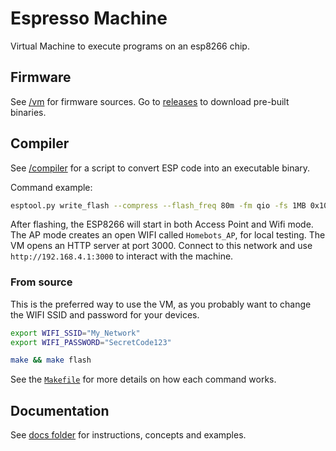 # Espresso Machine

Virtual Machine to execute programs on an esp8266 chip.

## Firmware

See [/vm](vm/) for firmware sources. Go to [releases](https://github.com/homebots/vm/releases) to download pre-built binaries.

## Compiler

See [/compiler](compiler/) for a script to convert ESP code into an executable binary.

Command example:

```sh
esptool.py write_flash --compress --flash_freq 80m -fm qio -fs 1MB 0x10000 0x10000.bin
```

After flashing, the ESP8266 will start in both Access Point and Wifi mode.
The AP mode creates an open WIFI called `Homebots_AP`, for local testing.
The VM opens an HTTP server at port 3000. Connect to this network and use `http://192.168.4.1:3000` to interact with the machine.

### From source

This is the preferred way to use the VM, as you probably want to change the WIFI SSID and password for your devices.

```bash
export WIFI_SSID="My_Network"
export WIFI_PASSWORD="SecretCode123"

make && make flash
```

See the [`Makefile`](Makefile) for more details on how each command works.

## Documentation

See [docs folder](docs/) for instructions, concepts and examples.

